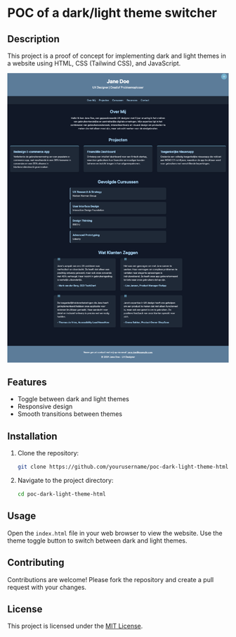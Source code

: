 # POC of a dark/light theme switcher

## Description

This project is a proof of concept for implementing dark and light themes in a website using HTML, CSS (Tailwind CSS), and JavaScript.

![Screenshot](screenshot.png)

## Features

- Toggle between dark and light themes
- Responsive design
- Smooth transitions between themes

## Installation

1. Clone the repository:
   ```sh
   git clone https://github.com/yourusername/poc-dark-light-theme-html.git
   ```
2. Navigate to the project directory:
   ```sh
   cd poc-dark-light-theme-html
   ```

## Usage

Open the `index.html` file in your web browser to view the website. Use the theme toggle button to switch between dark and light themes.

## Contributing

Contributions are welcome! Please fork the repository and create a pull request with your changes.

## License

This project is licensed under the [MIT License](LICENSE.md).
